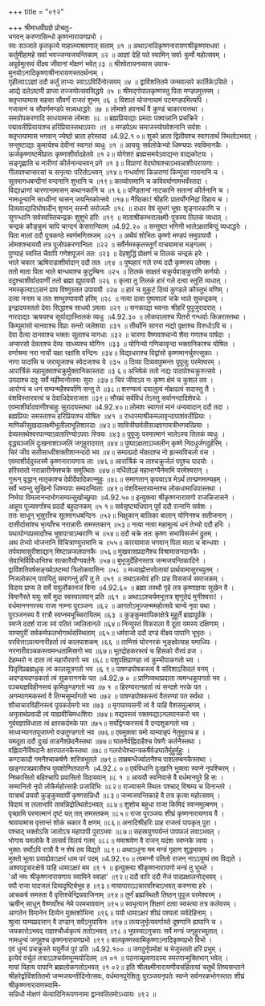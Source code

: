 +++
title = "०९२"

+++
श्रीमाधवीप्रज्ञे प्रोचतुः-  
भगवन् करुणासिन्धो कृष्णनारायणप्रभो ।  
स्वः सञ्जाते कृतकृत्ये माहात्म्यश्रवणात् सताम् ॥१ ॥
अथाऽनादिकृष्णनारायणश्रीकृष्णमाधव! ।  
कर्तुमीहामहे सर्वा भवज्जन्यजयन्तिकाम् ॥२ ॥
आज्ञां देहि पते स्वामिन् सर्वाः कुर्मो महोत्सवम् ।  
अपूर्वमुत्सवं वीक्ष्य जीवानां मोक्षणं भवेत्॥३ ॥
श्रीश्वेतायनव्यास उवाच-  
मुनयोऽनादिकृष्णाश्रीनारायणस्तदर्थनाम् ।  
गृहीत्वाऽऽज्ञां ददौ कर्तुं ताभ्यः स्वाऽऽविर्दिनोत्सवम् ॥४ ॥
द्वाविंशतितमे जन्मवत्सरे कार्तिकेऽसिते ।  
आद्ये दलेऽष्टमी प्राप्ता तज्जयोत्सवसिद्धये ॥५ ॥
श्रीमद्गोपालकृष्णस्तु पिता मण्डपमुत्तमम् ।  
क्लृप्तयामास सहसा सौवर्णं राजतं शुभम् ॥६ ॥
विशालं योजनायामं पटमण्डपमित्यपि ।  
गजासनं च सौवर्णमण्डपे सन्न्यधाद्धरेः ॥७ ॥
लोमशो हवनार्थं वै कुण्डं चाकारयत्तथा ।  
समग्रोपकरणादि साधयामास लोमशः ॥८ ॥
ब्रह्मप्रियाद्याः प्रमदाः पक्वान्नानि प्रचक्रिरे ।  
पद्मावतीप्रियायाश्च हरिप्रियास्तथाऽपराः ॥९ ॥
मण्डपेऽथ समाजस्योपवेशनानि सर्वशः ।  
क्लृप्तयामास भगवान् ज्येष्ठो भ्राता हरेस्तदा ॥4.92.१ ०॥
शुको भ्राता द्वितीयश्च स्वागतार्थं स्थितोऽभवत् ।  
सन्तुष्टाद्याः कुमार्यश्च देवीनां स्वागतं व्यधुः ॥१ ॥
आययुः सर्वलोकेभ्यो धिष्ण्यपाः स्वविमानकैः ।  
ऊर्जकृष्णाष्टमीप्रातः कृष्णाशीर्वादहेतवे ॥१ २॥
योगेशा! ब्राह्मसमयेऽवाद्यन्त वाद्यकोटयः ।  
सङ्गृह्णाति च नारीणां कीर्तनान्यभवन् प्रगे ॥१ ३॥
विप्राणां वेदघोषाश्चाऽभवन्नाशीःपरायणाः ।  
गीतयश्चाप्सरसां च सनृत्याः परितोऽभवन् ॥१४॥
गन्धर्वाणां किन्नराणां किम्पुंसां गायनानि च ।  
सूतमागधबन्दीनां वन्दनानि शुभानि च ॥१९॥
काव्योत्तमानि च कविवर्याणामभवँस्तदा ।  
विद्याध्राणां चारणानामासन् कथानकानि च ॥१ ६॥
पण्डितानां नाटकानि सतानां कीर्तनानि च ।  
नामधून्यानि साध्वीनां चासन् जयन्तिकोत्सवे ॥१७॥
नैष्ठिकाः! श्रीहरिः प्रातर्योगनिद्रां विहाय च ।  
दिव्यवाद्यादिघोषादीन् शृण्वन् सस्नौ सरोजलैः ॥१८ ॥
दधार वेषं सुभगं भूषाः शृङ्गारकाणि च ।  
सुगन्धानि सर्वस्वस्तिचन्द्रकः शुशुभे हरिः ॥१९ ॥
माताश्रीकम्भरालक्ष्मीः पुत्रस्य तिलकं व्यधात् ।  
चन्द्रकं कौङ्कुमं चापि चान्दनं केसरान्वितम् ॥4.92.२० ॥
सन्तुष्टा भगिनी भालेऽक्षतबिन्दुं व्यधाद्धरेः ।  
पिता मालां ददौ पुत्रकण्ठे स्वर्णमणिस्रजम् ॥२१ ॥
अथैवं शोभितः कृष्णो मण्डपं समुपाययौ ।  
लोमशश्चाययौ तत्र पूजोपकरणान्वितः ॥२२ ॥
सर्वैर्नमस्कृतस्तूर्णं वाचयामास मङ्गलम् ।  
पुण्याहं स्वस्ति चैवापि गणेशपूजनं ततः ॥२३ ॥
देहशुद्धिं प्रोक्षणं च तिलकं चन्द्रकं हरेः ।  
भाले चकार ऋषिराडाशीर्वादान् ददौ ततः ॥९४ ॥
पुष्पहारं गले रम्यं ददौ कृष्णस्य लोमशः ।  
ततो माता पिता भाले बान्धवाश्च कुटुम्बिनः ॥२५ ॥
तिलकं साक्षतं चक्रुर्यवाङ्कुराणि कर्णयोः ।  
ददुश्चाशीर्वादवाणीं ततो ब्रह्मा ह्युपाययौ ॥२६ ॥
कृत्वा तु तिलकं हारं गले दत्वा स्तुतिं व्यधात् ।  
नमस्कृत्याऽऽसनं प्राप विष्णुस्तत उपाययौ ॥२७ ॥
हारं च मुकुटं दिव्यं कुण्डले कौस्तुभं मणिम् ।  
दत्वा ननाम च ततः शम्भुरुपाययौ हरिम् ॥२८ ॥
नत्वा दत्वा पुष्पमालां चक्रे भाले सुचन्द्रकम् ।  
इन्द्रादयस्ततो देवाः सिद्धाश्च साधवो ऽमलाः ॥२९ ॥
सनकाद्या भवन्तः श्रीहरिं पुपूजुरादरात् ।  
नारदाद्याः ऋषयश्च सूर्याद्यास्तिलकं व्यधुः ॥4.92.३० ॥
लोकपालाश्च पितरो गन्धर्वाः किन्नरास्तथा ।  
किम्पुमांसो मानवाश्च विप्राः सन्तो जलेशयाः ॥३१ ॥
तीर्थानि सागरा नद्यो वृक्षाश्च विरुधोऽपि च ।  
देवा दैत्या दानवाश्च भक्ताः सूताश्च मागधाः ॥३२ ॥
चारणा वैष्णवाश्चान्ये शैवा गणाश्च पार्षदाः ।  
अप्सरसो देवताश्च देव्यः साध्व्यश्च योगिनः ॥३३ ॥
योगिन्यो गणिकावृन्दा भक्तानिकाश्च योषितः ।  
वर्णाश्रमा नरा नार्यो यक्षा रक्षांसि वन्दिनः ॥३४॥
विद्याधराश्च विद्वांसो कृष्णमानर्चुरुत्सुकाः ।  
नागा यादांसि च जरायूजाश्च स्वेदजाश्च ये ॥३५ ॥
दिव्या दिव्यवपुष्मन्तः पुपूजुः परमेश्वरम् ।  
आरार्त्रिकं महामुक्ताश्चक्रुर्मुक्तानिकास्तदा ॥३ ६॥
अभिषेकं ततो नद्यः पादयोश्चक्रुरुत्सवे ।  
उपदाश्च ददुः सर्वे महीमानोत्तमाः सुराः ॥३७॥
चिरं जीवाऽव नः कृष्ण क्षेमं च कुशलं तव ।  
आरोग्यं च धनं सम्पन्महैश्वर्याणि सन्तु ते ॥३८॥
शरण्यत्वं दयालुत्वं मोक्षदत्वं सदास्तु तै ।  
वंशविस्तारवत्त्वं च देवाधिदेवराजता ॥३९॥
सौख्यं सर्वविधं तेऽस्तु सर्वानन्दादिशेवधेः ।  
एवमाशीर्वादवाणीश्चाहुः सुरादयस्तथा ॥4.92.४०॥
लोमशः स्वागतं मानं धन्यवादान् ददौ तदा ।  
ब्रह्मप्रियाः समस्ताश्च हरिप्रियाश्च योषितः ॥४१ ॥
राधारमाश्रीकमलावृन्दापाशंवतीप्रियाः ।  
माणिकीसुखदालक्ष्मीभूलीलाभूतिशारदाः ॥४२॥
सावित्रीपार्वतीसञ्ज्ञागायत्रीभगवत्प्रियाः ।  
देव्यस्तथेश्वरपत्न्याऽवतारिण्योऽपराः स्त्रियः ॥४३॥
पुपूजुः परमात्मानं भालेऽस्य तिलकं व्यधुः ।  
वृद्ध्यञ्जलिं दुःखनाशाञ्जलिं जगृहुरादरात् ॥४४॥
पुष्पाऽक्षताऽञ्जलीन् कृष्णे निदधुर्जगदुर्हरिम् ।  
चिरं जीव सतीसाध्वीशक्तीशानन्ददो भव ॥४॥
सम्पत्प्रदो मोक्षदश्च नो हृत्स्वविचलो वस ।  
एवमाशीर्ददुस्तस्मै कृष्णनारायणाय ताः ॥४६॥
आरार्त्रिकं च ताश्चक्रुर्जलं पपुश्च पादयोः ।  
हरिस्ततो नरान्नारीर्नमश्चक्रे समुत्थितः ॥४७॥
वर्धितोऽहं महाभाग्यैर्नमामि परमेश्वरान् ।  
गुरून् वृद्धान् मातृकाश्च देवीर्देवादिकान्मुहुः ॥४८॥
समागतान् कृपयाऽत्र मेऽर्थं तान्प्रणमाम्यहम् ।  
सर्वे भवन्तु सुखिनो धिष्ण्यपाः सम्पदन्विताः ॥४९॥
वंशविस्तारवन्तश्च लोकधामाधिपास्तथा ।  
निर्भया विमलानन्दभोगसम्पत्सुखोच्छ्रयाः ॥4.92.५०॥
इत्युक्त्वा श्रीकृष्णनारायणो राजन्निजासने ।  
आहूय पूज्यवर्गांश्च प्रददौ बहुदानकम् ॥५ १॥
सर्वसृष्ट्यधिपान् पूर्वं ददौ रत्नानि सर्वशः ।  
ततः साधून् भूसुराँश्च सूतमागधबन्दिनः ॥५२॥
भिक्षुकान् बालिका बालान् योगिनश्च सतीजनान् ।  
दासीर्दासांश्च भृत्याँश्च नरान्नारीः समस्तकान् ॥५३॥
नत्वा नत्वा महामूल्यं धनं तेभ्यो ददौ हरिः ।  
यथायोग्यप्रसादाँश्च भूषापात्राऽम्बराणि च ॥५४॥
ददौ चक्रे ततः कृष्णः सभाविसर्जनं द्रुतम् ।  
अथ तेभ्यो भोजनानि विचित्राण्युत्तमानि च ॥५५॥
कारयामास भगवान् पिता माता च बान्धवाः ।  
तर्पयामासुरीशाद्यान् मिष्टान्नजलपानकैः ॥५६॥
मुखवासप्रदानैश्च विश्रामासनदानकैः ।  
सेवाभिर्विविधाभिश्च सत्कारैर्योग्यवर्तनैः ॥५७॥
बुभूजुर्देहिनस्तत्र जन्मजयन्तिकादिने ।  
द्वाविंशतिवर्षसङ्ख्येऽष्टम्यां त्रिलोकवासिनः ॥५८ ॥
मध्याह्नोत्तरवेलायां प्रार्थयामासुरच्युतम् ।  
निजलोकान् पावयितुं समागन्तुं हरिं तु ते ॥५९ ॥
तथाऽस्त्वेवं हरिः प्राह विससर्ज समाजकम् ।  
विदाय प्राप्य ते सर्वे ययुर्लोकानजं विना ॥4.92.६० ॥
ब्रह्मा तस्थौ गृहे तत्र कृष्णाज्ञया सुखेन वै ।  
विमानैस्ते ययुः सर्वे मुदा स्वस्वालयान् प्रति ॥६१ ॥
अथाऽऽश्चर्यमभूत्तत्र शृणुतेदं मुनीश्वराः! ।  
वर्धमाननगरस्य राजा नाम्ना पुरञ्जनः ॥६२ ॥
आगतोऽभूज्जन्ममहोत्सवे चान्ये नृपा यथा ।  
पुरञ्जनस्य वै रात्रौ स्वप्नमभूच्चिरायितम् ॥६३ ॥
कुङ्कुमवापिकाक्षेत्रे मुहूर्ते ब्राह्मपूर्वके ।  
स्वप्ने ददर्श राजा स्वं पतितं ज्वलितानले ॥६४॥
निन्युस्तं विकराला वै दूता यमस्य दक्षिणाम् ।  
याम्यपुरीं सर्वकर्मफलभोगार्थसंस्थिताम् ॥६५॥
धर्मराजो ददौ दण्डं वीक्ष्य पापानि भूभृतः ।  
परवित्ताऽपत्यनारीहर्ता त्वं कालपाशकम् ॥६६ ॥
तामिस्रं घोरनरकं भुङ्क्ष्वेत्याह यमाधिपः ।  
नरनारीवञ्चकस्त्वमन्धतामिस्रगो भव ॥६७॥
भूतद्रोहकरस्त्वं च हिंसको रौरवं व्रज ।  
देहम्भरो न दाता त्वं महारौरवगो भव ॥६८॥
पशुपक्षिप्राणहा त्वं कुम्भीपाकगतो भव ।  
पितृविप्रब्रह्मध्रुक् त्वं कालसूत्रगतो भव ॥६ ९॥
पाषण्डपोषकस्त्वं वै संविशाऽसिदलं वनम् ।  
अदण्ड्यदण्डकर्ता त्वं सूकराननके पत ॥4.92.७ ० ॥
प्राणिव्यथाप्रदाता त्वमन्धकूपगतो भव ।  
पञ्चयज्ञविहीनस्त्वं कृमिकुण्डगतो भव ॥७ १ ॥
हिरण्यरत्नहर्ता त्वं सन्दशे नरके पत ।  
अगम्यागमकस्त्वं वै तिग्मसूर्म्यागतो भव ॥७२ ॥
पाषण्डपोषकस्त्वं वैतरण्यां पत सर्वथा ।  
शौचाचारविहीनस्त्वं पूयकर्दमगो भव ॥७३ ॥
मृगयाव्यसनी त्वं वै याहि वैशसमुल्बणम् ।  
अनृतार्थप्रवादी त्वं याह्यवीचिमधःशिराः ॥७४॥
मद्यपस्त्वं रक्तमद्याऽनलपानकरो भव ।  
गुर्ववज्ञाविधाता त्वं क्षारकर्दमके पत ॥७५॥
सर्वोद्वेगकरस्त्वं वै दन्दशूकगतो भव ।  
साध्वभ्यागतपूजाघ्नो वज्रतुण्डगतो भव ॥७६॥
एवमुक्त्वा यमो याम्यान्नृपं नेतुमुवाच ह ।  
यमदूता ददौ दुःखं ताडनैश्छेदनैस्तथा ॥७७॥
घातनैर्वह्निदाहैश्च पेषणैः कर्तनैस्तथा ।  
वह्निपानैर्विषदानैः क्षारपातनकैस्तथा ॥७८॥
गलरोधैश्चान्त्रकर्षैर्वज्रघातैर्मुहुर्मुहुः ।  
कण्टकादौ गमनैश्चाकर्षणैः शस्त्रिभूतले ॥७९॥
ताम्रबन्धैर्ज्वालनैश्च पाशलम्बनकैस्तथा ।  
खङ्गपत्रप्रवासैश्च पूयशोणितपातनैः ॥4.92.८ ०॥
एवंविधानि दुःखानि भुक्त्वा स्वप्ने नृपश्चिरम् ।  
निष्कासितो बहिश्चापि प्रवासितो विदायवान् ॥८ १ ॥
आययौ स्वनिवासे वै वर्धमानपुरे हि सः ।  
सम्मानितो नृपो लोकैर्महोत्साहैः प्रजादिभिः ॥८२॥
राज्यासने स्थितः पश्चाद् विश्रम्य च दिनान्तरे ।  
यात्रार्थं प्रययौ कुङ्कुमवापीं कृष्णसन्निधौ ॥८३॥
जन्मजयन्तिकाहे वै तत्र कृत्वा महोत्सवम् ।  
विदायं स ललाभापि तावन्निद्रोत्थितोऽभवत् ॥८४॥
शुशोच बहुधा राजा किमिदं स्वप्नमुल्बणम् ।  
पृच्छामि परमात्मानं दृष्टं यत् तत् समस्तकम् ॥८५॥
राजा पुरञ्जयः शीघ्रं कृष्णनारायणाय वै ।  
श्रावयामास वृत्तान्तं शोकं चकार वै क्षणम् ॥८६॥
अनादिश्रीहरिः प्राह राजत्वं पापकृत् पुरा ।  
पश्चाद् भक्तोऽसि जातोऽत्र महापापी पुराऽभवः ॥८७॥
सहस्रयुगपर्यन्तं पापफलं तवाऽभवत् ।  
भोगाय यमलोके वै तत्सर्वं विलयं गतम् ॥८८॥
ममाश्रयेण वै राजन् यदंशः स्वप्नके त्वया ।  
भुक्तः सर्वोऽपि रात्रौ वै न शेषं तव विद्यते ॥८९॥
अथाऽधुना मम मन्त्रं गृहाण शुद्धभावनः ।  
मुक्तो भूत्वा प्रयाह्येवाऽक्षरं धाम परं पदम् ॥4.92.९०॥
त्वमग्नौ पतितो राजन् नाऽऽयुष्यं तव विद्यते ।  
अश्वपट्टसरःक्षेत्रे याहि धामाऽक्षरं मम ॥९ १ ॥
इत्युक्त्या श्रीकृष्णनारायणो मन्त्रं तु भूभते ।  
'ओं नमः श्रीकृष्णनारायणाय स्वामिने स्वाहा' ॥९२॥
ददौ वारि ददौ नैजं पादप्रक्षालनोद्भवम् ।  
पपौ राजा पादजलं दिव्यदृष्टिर्बभूव ह ॥९३॥
मायापाराऽऽचारवाँश्चाऽभवत् करुणया हरेः ।  
आचकर्ष समस्ता वै वृत्तिश्चेन्द्रियवाजिनाम् ॥९४॥
तूर्णं ब्रह्मस्थितौ तिष्ठन् पुपूज परमेश्वरम् ।  
ऋषीन् साधून् वैष्णवाँश्च नेमे परमभाववान् ॥९५॥
स्वभृत्यान् शिक्षणं दत्वा स्वस्त्या तत्र कलेवरम् ।  
आगतेन विमानेन दिव्येन मुक्तशोभिना ॥९६॥
ययौ धामाऽक्षरं शीघ्रं पश्यतां सर्वदेहिनाम् ।  
श्रुत्वा याम्यप्रदत्तान् वै दण्डान् सर्वेऽनुयायिनः ॥९७॥
तत्यजुर्भृत्यवर्गास्ते दूषणानि ह्यघानि च ।  
जयकारोऽभवद् राज्ञश्चौर्ध्वकृत्यं ततोऽभवत् ॥९८॥
भूपस्याऽनुचराः सर्वे मन्त्रं जगृहुरच्युतात् ।  
नामधुन्यं जगृहुश्च कृष्णनारायणप्रभो ॥९९॥
बालकृष्णस्वामिकृष्णाऽनादिकृष्णप्रभो विभो ।  
एवं धुन्यं प्रचक्रुस्ते ययुर्नैजं पुरं प्रति ॥4.92.१०० ॥
जगदुर्नृपमोक्षं च भेजुस्ततो हरिं प्रभुम् ।  
इत्येवं वर्चुलं तत्राऽऽश्चर्यमभून्मयोदितम् ॥१ ०१ ॥
पठनाच्छ्रवणादस्य स्मरणान्मुक्तिभाग् भवेत् ।  
मायां विहाय पापानि ब्रह्मलोकगतोऽभवत् ॥१ ०२॥
इति श्रीलक्ष्मीनारायणीयसंहितायां चतुर्थे तिष्यसन्ताने श्रीहरेर्द्वाविंशतितमो जन्मजयन्तीदिनोत्सवः, वर्धमानपुरेशितुः पुरञ्जयनृपतेः स्वप्ने सर्वनरकभोगस्ततः शीघ्रं श्रीकृष्णनारायणस्वामि-  
सन्निधौ मोक्षणं चेत्यादिनिरूपणनामा द्वानवतितमोऽध्यायः ॥९२ ॥
    
    
